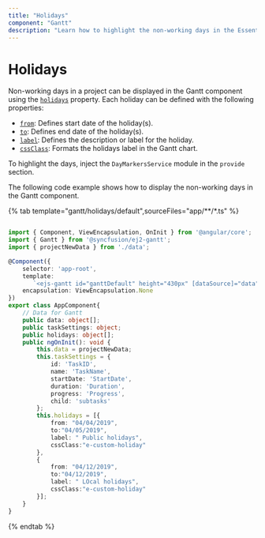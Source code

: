 ```yaml
---
title: "Holidays"
component: "Gantt"
description: "Learn how to highlight the non-working days in the Essential JS 2 Gantt component."
---
```


# Holidays

Non-working days in a project can be displayed in the Gantt component using the [`holidays`](../api/gantt/#holidays) property. Each holiday can be defined with the following properties:

* [`from`](../api/gantt/holiday/#from): Defines start date of the holiday(s).
* [`to`](../api/gantt/holiday/#to): Defines end date of the holiday(s).
* [`label`](../api/gantt/holiday/#label): Defines the description or label for the holiday.
* [`cssClass`](../api/gantt/holiday/#cssclass): Formats the holidays label in the Gantt chart.

To highlight the days, inject the `DayMarkersService` module in the `provide` section.

The following code example shows how to display the non-working days in the Gantt component.

{% tab template="gantt/holidays/default",sourceFiles="app/**/*.ts" %}

```typescript

import { Component, ViewEncapsulation, OnInit } from '@angular/core';
import { Gantt } from '@syncfusion/ej2-gantt';
import { projectNewData } from './data';

@Component({
    selector: 'app-root',
    template:
       `<ejs-gantt id="ganttDefault" height="430px" [dataSource]="data"  [taskFields]="taskSettings" [holidays] = "holidays"></ejs-gantt>`,
    encapsulation: ViewEncapsulation.None
})
export class AppComponent{
    // Data for Gantt
    public data: object[];
    public taskSettings: object;
    public holidays: object[];
    public ngOnInit(): void {
        this.data = projectNewData;
        this.taskSettings = {
            id: 'TaskID',
            name: 'TaskName',
            startDate: 'StartDate',
            duration: 'Duration',
            progress: 'Progress',
            child: 'subtasks'
        };
        this.holidays = [{
            from: "04/04/2019",
            to:"04/05/2019",
            label: " Public holidays",
            cssClass:"e-custom-holiday"
        },
        {
            from: "04/12/2019",
            to:"04/12/2019",
            label: " LOcal holidays",
            cssClass:"e-custom-holiday"
        }];
    }
}

```

{% endtab %}